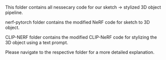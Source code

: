 This folder contains all nessecary code for our sketch -> stylized 3D object pipeline.

nerf-pytorch folder contains the modified NeRF code for sketch to 3D object. 

CLIP-NERF folder contains the modified CLIP-NeRF code for stylizing the 3D object using a text prompt.

Please navigate to the respective folder for a more detailed explanation.
